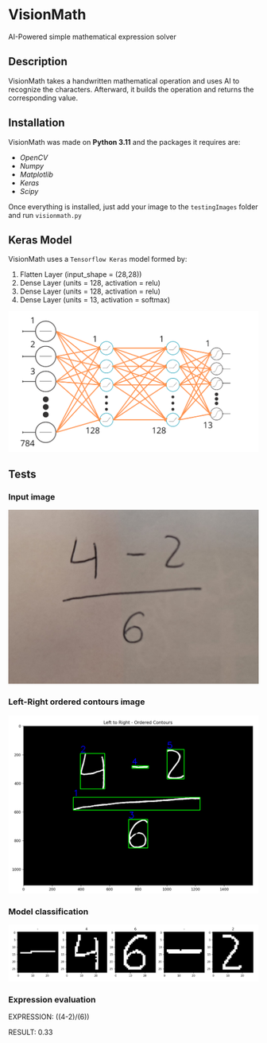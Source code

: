 # VisionMath
AI-Powered simple mathematical expression solver

## Description
VisionMath takes a handwritten mathematical operation and uses AI to recognize the characters. 
Afterward, it builds the operation and returns the corresponding value.

## Installation
VisionMath was made on **Python 3.11** and the packages it requires are:

* *OpenCV*
* *Numpy*
* *Matplotlib*
* *Keras*
* *Scipy*

Once everything is installed, just add your image to the `testingImages` folder and run `visionmath.py`

## Keras Model
VisionMath uses a `Tensorflow Keras` model formed by:
1. Flatten Layer (input_shape = (28,28))
2. Dense Layer (units = 128, activation = relu)
3. Dense Layer (units = 128, activation = relu)
4. Dense Layer (units = 13, activation = softmax)

![Image](images/testResults/model_image.png)

## Tests

### Input image
![Image](images/testingImages/test2.jpeg)

### Left-Right ordered contours image
![Image](images/testResults/test15_contours.png)

### Model classification
![Image](images/testResults/test15_classification.png)

### Expression evaluation
<p>EXPRESSION: ((4-2)/(6)) </p>
<p>RESULT: 0.33 </p>




